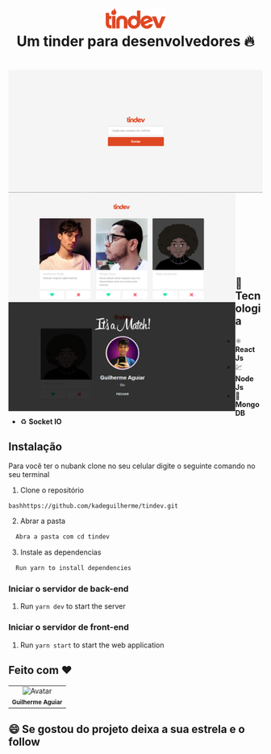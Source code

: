 <h1 align="center">
<br>
  <img src="https://github.com/kadeguilherme/tindev/blob/master/frontend/src/assets/logo.svg" alt="TinDev" width="120">
  <br>
  <b> Um tinder para desenvolvedores </b>🔥
</h1>

<h1 align="center">
  <img align="center" src="https://github.com/kadeguilherme/tindev/blob/master/frontend/src/assets/home-page.png" width = '1000'>
  <img align="left" src="https://github.com/kadeguilherme/tindev/blob/master/frontend/src/assets/home-page-2.png" width = '450'>
  <img  align="left" src="https://github.com/kadeguilherme/tindev/blob/master/frontend/src/assets/match.png" width = '450'>
</h1>

<br /><br /><br /><br /><br /><br /><br />

 ## 🚀 Tecnologia 
- ⚛️ **React Js** 
- 💹 **Node Js** 
- 📄 **MongoDB** 
- ♻️ **Socket IO** 


##  Instalação
  
  Para você ter o nubank clone no seu celular digite o seguinte comando no seu terminal
  
  1. Clone o repositório
  ```
  bashhttps://github.com/kadeguilherme/tindev.git
```
  2. Abrar a pasta
  ```bash
    Abra a pasta com cd tindev
```
  3. Instale as dependencias
  ```bash
    Run yarn to install dependencies
```

### Iniciar o servidor de back-end

1. Run `yarn dev` to start the server

### Iniciar o servidor de front-end

1. Run `yarn start` to start the web application

## Feito com ❤

  <table >
    <td align= 'center'>
      <a hrfe= '#'>
         <img src="https://avatars.githubusercontent.com/u/42500464?s=400&u=a049264c93bfb80260b09e275b9e83430e4218c2&v=4" width="100px;" alt="Avatar"/><br>
        <sub>
          <b>Guilherme Aguiar </b>
        </sub>
  </table>

## 😄 Se gostou do projeto deixa a sua estrela e o follow<br>
